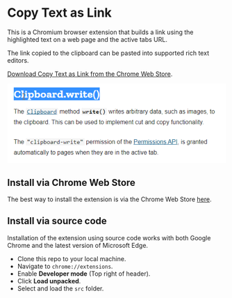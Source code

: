 # Copy Text as Link

This is a Chromium browser extension that builds a link using the highlighted text on a web page and the active tabs URL.

The link copied to the clipboard can be pasted into supported rich text editors.

[Download Copy Text as Link from the Chrome Web Store](https://chrome.google.com/webstore/detail/copy-text-as-link/jdhbnbfdhfndpjafikjmbdabogdecenp).

![Demo](./assets/demo.gif)

## Install via Chrome Web Store

The best way to install the extension is via the Chrome Web Store [here](https://chrome.google.com/webstore/detail/copy-text-as-link/jdhbnbfdhfndpjafikjmbdabogdecenp).

## Install via source code

Installation of the extension using source code works with both Google Chrome and the latest version of Microsoft Edge.

- Clone this repo to your local machine.
- Navigate to `chrome://extensions`.
- Enable **Developer mode** (Top right of header).
- Click **Load unpacked**.
- Select and load the `src` folder.

